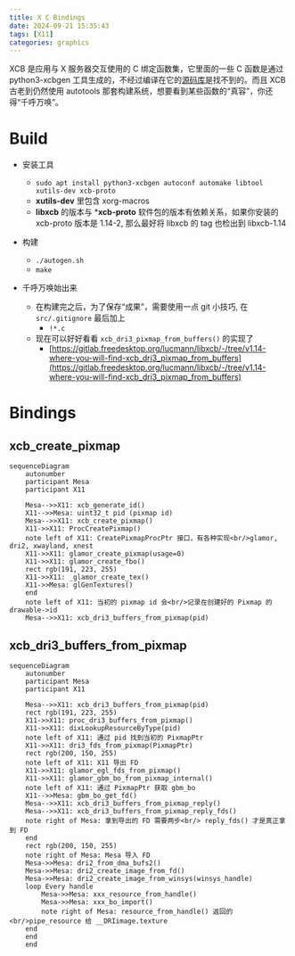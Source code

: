 ```yaml
---
title: X C Bindings 
date: 2024-09-21 15:35:43
tags: [X11]
categories: graphics
---
```


XCB 是应用与 X 服务器交互使用的 C 绑定函数集，它里面的一些 C 函数是通过 python3-xcbgen 工具生成的，不经过编译在它的[源码库](https://gitlab.freedesktop.org/xorg/lib/libxcb)是找不到的。而且 XCB 古老到仍然使用 autotools 那套构建系统，想要看到某些函数的“真容”，你还得“千呼万唤”。

<!--more-->

# Build
- 安装工具
    - `sudo apt install python3-xcbgen autoconf automake libtool xutils-dev xcb-proto`
    - **xutils-dev** 里包含 xorg-macros
    - **libxcb** 的版本与 ***xcb-proto** 软件包的版本有依赖关系，如果你安装的 xcb-proto 版本是 1.14-2, 那么最好将 libxcb 的 tag 也检出到 libxcb-1.14

- 构建
    - `./autogen.sh`
    - `make`
- 千呼万唤始出来
    - 在构建完之后，为了保存“成果”，需要使用一点 git 小技巧, 在 `src/.gitignore` 最后加上
        - `!*.c`
    - 现在可以好好看看 `xcb_dri3_pixmap_from_buffers()` 的实现了
        - [https://gitlab.freedesktop.org/lucmann/libxcb/-/tree/v1.14-where-you-will-find-xcb_dri3_pixmap_from_buffers](https://gitlab.freedesktop.org/lucmann/libxcb/-/tree/v1.14-where-you-will-find-xcb_dri3_pixmap_from_buffers)

# Bindings
## xcb_create_pixmap

```mermaid
sequenceDiagram
    autonumber
    participant Mesa
    participant X11

    Mesa-->>X11: xcb_generate_id()
    X11-->>Mesa: uint32_t pid (pixmap id)
    Mesa-->>X11: xcb_create_pixmap()
    X11->>X11: ProcCreatePixmap()
    note left of X11: CreatePixmapProcPtr 接口，有各种实现<br/>glamor, dri2, xwayland, xnest
    X11->>X11: glamor_create_pixmap(usage=0)
    X11->>X11: glamor_create_fbo()
    rect rgb(191, 223, 255)
    X11->>X11: _glamor_create_tex()
    X11->>Mesa: glGenTextures()
    end
    note left of X11: 当初的 pixmap id 会<br/>记录在创建好的 Pixmap 的 drawable->id
    Mesa-->>X11: xcb_dri3_buffers_from_pixmap(pid)
```
## xcb_dri3_buffers_from_pixmap

```mermaid
sequenceDiagram
    autonumber
    participant Mesa
    participant X11

    Mesa-->>X11: xcb_dri3_buffers_from_pixmap(pid)
    rect rgb(191, 223, 255)
    X11->>X11: proc_dri3_buffers_from_pixmap()
    X11->>X11: dixLookupResourceByType(pid)
    note left of X11: 通过 pid 找到当初的 PixmapPtr
    X11->>X11: dri3_fds_from_pixmap(PixmapPtr)
    rect rgb(200, 150, 255)
    note left of X11: X11 导出 FD
    X11->>X11: glamor_egl_fds_from_pixmap()
    X11->>X11: glamor_gbm_bo_from_pixmap_internal()
    note left of X11: 通过 PixmapPtr 获取 gbm_bo
    X11-->>Mesa: gbm_bo_get_fd()
    Mesa-->>X11: xcb_dri3_buffers_from_pixmap_reply()
    Mesa-->>X11: xcb_dri3_buffers_from_pixmap_reply_fds()
    note right of Mesa: 拿到导出的 FD 需要两步<br/> reply_fds() 才是真正拿到 FD
    end
    rect rgb(200, 150, 255)
    note right of Mesa: Mesa 导入 FD
    Mesa->>Mesa: dri2_from_dma_bufs2()
    Mesa->>Mesa: dri2_create_image_from_fd()
    Mesa->>Mesa: dri2_create_image_from_winsys(winsys_handle)
    loop Every handle
        Mesa->>Mesa: xxx_resource_from_handle()
        Mesa->>Mesa: xxx_bo_import()
        note right of Mesa: resource_from_handle() 返回的<br/>pipe_resource 给 __DRIimage.texture
    end
    end
    end
```
